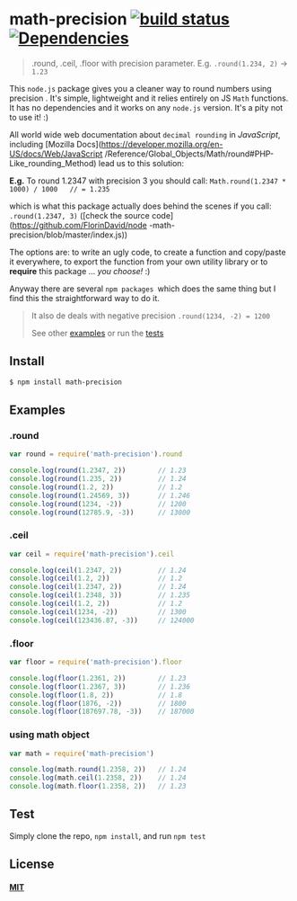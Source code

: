 # math-precision [![build status](https://travis-ci.org/FlorinDavid/node-math-precision.svg)](http://travis-ci.org/FlorinDavid/node-math-precision)[![Dependencies](https://img.shields.io/david/FlorinDavid/node-math-precision.svg)](https://david-dm.org/FlorinDavid/node-math-precision)

> .round, .ceil, .floor with precision parameter. E.g. `.round(1.234, 2)` → 
`1.23`

This `node.js` package gives you a cleaner way to round numbers using precision
. It's simple, lightweight and it relies entirely on JS `Math` functions. 
It has no dependencies and it works on any `node.js` version. 
It's a pity not to use it! :)

All world wide web documentation about `decimal rounding` in *JavaScript*, 
including [Mozilla Docs](https://developer.mozilla.org/en-US/docs/Web/JavaScript
/Reference/Global_Objects/Math/round#PHP-Like_rounding_Method) 
lead us to this solution:
 
**E.g.** To round 1.2347 with precision 3 you should call: 
`Math.round(1.2347 * 1000) / 1000   // = 1.235`
  
which is what this package actually does behind the scenes if you call: 
`.round(1.2347, 3)` ([check the source code](https://github.com/FlorinDavid/node
-math-precision/blob/master/index.js))

The options are: to write an ugly code, to create a function and copy/paste it 
everywhere, to export the function from your own utility library or to 
**require** this package ... _you choose!_ :)

Anyway there are several `npm packages `which does the same thing but I find 
this the straightforward way to do it.

> It also de deals with negative precision
>  `.round(1234, -2) = 1200`
>
> See other [examples](#examples) or run the [tests](#test) 

## Install

```sh
$ npm install math-precision
```

## Examples  

### .round

```js
var round = require('math-precision').round

console.log(round(1.2347, 2))        // 1.23
console.log(round(1.235, 2))         // 1.24
console.log(round(1.2, 2))           // 1.2
console.log(round(1.24569, 3))       // 1.246
console.log(round(1234, -2))         // 1200
console.log(round(12785.9, -3))      // 13000
```

### .ceil

```js
var ceil = require('math-precision').ceil

console.log(ceil(1.2347, 2))         // 1.24
console.log(ceil(1.2, 2))            // 1.2
console.log(ceil(1.2347, 2))         // 1.24
console.log(ceil(1.2348, 3))         // 1.235
console.log(ceil(1.2, 2))            // 1.2
console.log(ceil(1234, -2))          // 1300
console.log(ceil(123436.87, -3))     // 124000

```

### .floor

```js
var floor = require('math-precision').floor

console.log(floor(1.2361, 2))        // 1.23
console.log(floor(1.2367, 3))        // 1.236
console.log(floor(1.8, 2))           // 1.8
console.log(floor(1876, -2))         // 1800
console.log(floor(187697.78, -3))    // 187000

```

### using math object

```js
var math = require('math-precision')

console.log(math.round(1.2358, 2))   // 1.24
console.log(math.ceil(1.2358, 2))    // 1.24
console.log(math.floor(1.2358, 2))   // 1.23

```

## Test

Simply clone the repo, `npm install`, and run `npm test`

## License

#### [MIT](https://opensource.org/licenses/MIT)
